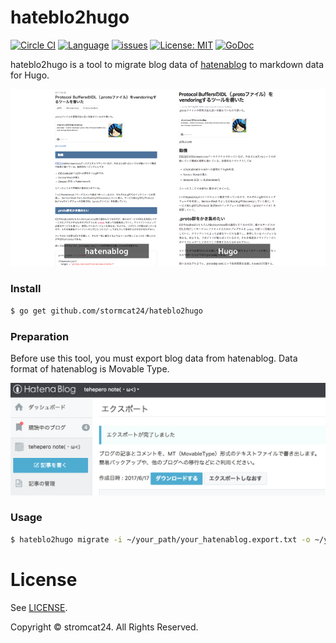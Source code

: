hateblo2hugo
=======

[![Circle CI](https://circleci.com/gh/stormcat24/hateblo2hugo.svg?style=shield&circle-token=388632f89f829c91445405176f51c11bd066e3d5)](https://circleci.com/gh/stormcat24/hateblo2hugo)
[![Language](https://img.shields.io/badge/language-go-brightgreen.svg?style=flat)](https://golang.org/)
[![issues](https://img.shields.io/github/issues/stormcat24/hateblo2hugo.svg?style=flat)](https://github.com/stormcat24/hateblo2hugo/issues?state=open)
[![License: MIT](https://img.shields.io/badge/license-MIT-orange.svg)](LICENSE)
[![GoDoc](https://godoc.org/github.com/stormcat24/hateblo2hugo?status.png)](https://godoc.org/github.com/stormcat24/hateblo2hugo)

hateblo2hugo is a tool to migrate blog data of [hatenablog](http://hatenablog.com/) to markdown data for Hugo.

![img](img/hateblo2hugo_01.png)

### Install

```bash
$ go get github.com/stormcat24/hateblo2hugo
```

### Preparation

Before use this tool, you must export blog data from hatenablog. Data format of hatenablog is Movable Type.

![img](img/hateblo2hugo_02.png)

### Usage

```bash
$ hateblo2hugo migrate -i ~/your_path/your_hatenablog.export.txt -o ~/your_path/your_hugo_blog/blog/content/post/
```

License
===
See [LICENSE](LICENSE).

Copyright © stromcat24. All Rights Reserved.
